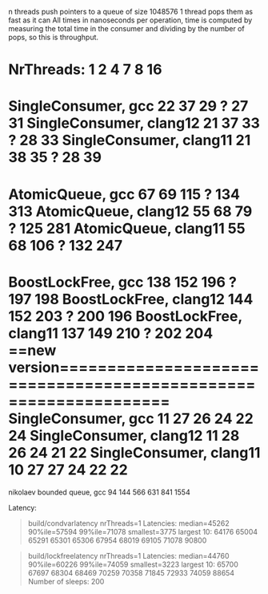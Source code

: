 n threads push pointers to a queue of size 1048576
1 thread pops them as fast as it can
All times in nanoseconds per operation, time is computed by measuring
the total time in the consumer and dividing by the number of pops,
so this is throughput.

NrThreads:                      1       2       4       7       8       16
=============================================================================
SingleConsumer, gcc             22      37      29      ?       27      31
SingleConsumer, clang12         21      37      33      ?       28      33
SingleConsumer, clang11         21      38      35      ?       28      39
=============================================================================
AtomicQueue, gcc                67      69      115     ?      134     313
AtomicQueue, clang12            55      68      79      ?      125     281
AtomicQueue, clang11            55      68      106     ?      132     247
=============================================================================
BoostLockFree, gcc              138     152     196     ?      197     198
BoostLockFree, clang12          144     152     203     ?      200     196
BoostLockFree, clang11          137     149     210     ?      202     204
==new version================================================================
SingleConsumer, gcc             11      27      26      24      22      24
SingleConsumer, clang12         11      28      26      24      21      22
SingleConsumer, clang11         10      27      27      24      22      22
=============================================================================
nikolaev bounded queue, gcc     94      144     566    631     841    1554




Latency:

> build/condvarlatency
nrThreads=1
Latencies: median=45262 90%ile=57594 99%ile=71078 smallest=3775
largest 10: 64176 65004 65291 65301 65306 67954 68019 69105 71078 90800

> build/lockfreelatency
nrThreads=1
Latencies: median=44760 90%ile=60226 99%ile=74059 smallest=3223
largest 10: 65700 67697 68304 68469 70259 70358 71845 72933 74059 88654
Number of sleeps: 200


